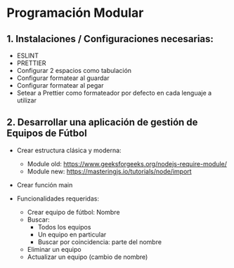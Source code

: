 # Programación Modular

## 1. Instalaciones / Configuraciones necesarias:

- ESLINT
- PRETTIER
- Configurar 2 espacios como tabulación
- Configurar formatear al guardar
- Configurar formatear al pegar
- Setear a Prettier como formateador por defecto en cada lenguaje a utilizar

## 2. Desarrollar una aplicación de gestión de Equipos de Fútbol

- Crear estructura clásica y moderna:

  - Module old: https://www.geeksforgeeks.org/nodejs-require-module/
  - Module new: https://masteringjs.io/tutorials/node/import

- Crear función main
- Funcionalidades requeridas:
  - Crear equipo de fútbol: Nombre
  - Buscar:
    - Todos los equipos
    - Un equipo en particular
    - Buscar por coincidencia: parte del nombre
  - Eliminar un equipo
  - Actualizar un equipo (cambio de nombre)
